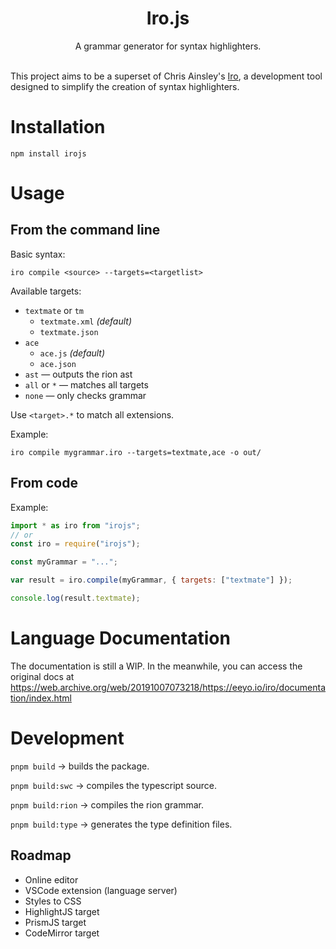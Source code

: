 <center><h1>Iro.js</h1></center>
<center>A grammar generator for syntax highlighters.</center>
<br>

This project aims to be a superset of Chris Ainsley's [Iro](https://eeyo.io/iro/), a development tool designed to simplify the creation of syntax highlighters.

<!-- Check out the live editor at https://fireblast.js.org/irojs -->

# Installation

```
npm install irojs
```

# Usage

## From the command line

Basic syntax:
```
iro compile <source> --targets=<targetlist>
```

Available targets:
- `textmate` or `tm`
    - `textmate.xml` *(default)*
    - `textmate.json`
- `ace`
    - `ace.js` *(default)*
    - `ace.json`
- `ast` &mdash; outputs the rion ast
- `all` or `*` &mdash; matches all targets
- `none` &mdash; only checks grammar

Use `<target>.*` to match all extensions.

Example:
```
iro compile mygrammar.iro --targets=textmate,ace -o out/
```

## From code

<!-- TODO: documentation -->

Example:
```js
import * as iro from "irojs";
// or
const iro = require("irojs");

const myGrammar = "...";

var result = iro.compile(myGrammar, { targets: ["textmate"] });

console.log(result.textmate);
```

# Language Documentation

The documentation is still a WIP. In the meanwhile, you can access the original docs at https://web.archive.org/web/20191007073218/https://eeyo.io/iro/documentation/index.html

# Development

<!-- `pnpm test` -> runs all tests. -->

`pnpm build` &rarr; builds the package.

`pnpm build:swc` &rarr; compiles the typescript source.

`pnpm build:rion` &rarr; compiles the rion grammar.

`pnpm build:type` &rarr; generates the type definition files.

## Roadmap

- Online editor
- VSCode extension (language server)
- Styles to CSS
- HighlightJS target
- PrismJS target
- CodeMirror target